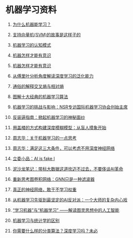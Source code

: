 ﻿<!--
  Copyright (c) 2019, Xin YUAN, courses of Zhejiang University
  All rights reserved.

  This program is free software; you can redistribute it and/or
  modify it under the terms of the 2-Clause BSD License.

  Author contact information:
    yxxinyuan@zju.edu.cn
-->

# 机器学习资料

1. [为什么机器能学习？](http://blog.sciencenet.cn/blog-826653-1128294.html)

1. [支持向量机(SVM)的故事是这样子的](https://mp.weixin.qq.com/s/lVVgub7FDMyqRZVB4ikKkQ)

1. [机器学习的认知模式](http://blog.sciencenet.cn/blog-826653-1128904.html)

1. [机器怎样才能有意识](http://blog.sciencenet.cn/blog-826653-1129449.html)

1. [机器怎样才能有意识](https://mp.weixin.qq.com/s/pOakUF3tawyrhjlySprU6w)

1. [从傅里叶分析角度解读深度学习的泛化能力](http://blog.sciencenet.cn/blog-3324180-1130978.html)

1. [通俗的解释交叉熵与相对熵](http://blog.sciencenet.cn/blog-474986-1078817.html)

1. [图解十大经典的机器学习算法](http://blog.sciencenet.cn/blog-2888249-1083229.html)

1. [机器学习的挑战与影响：NSR专访国际机器学习协会创始主席](http://blog.sciencenet.cn/blog-528739-1076906.html)

1. [反装逼指南：掀起机器学习的神秘面纱](https://mp.weixin.qq.com/s/S8Y1hjRvPjgqWyeYo7K8tw)

1. [用盖楼的方式构建深度模糊模型：从盲人摸象开始](http://blog.sciencenet.cn/blog-2999994-1152181.html)

1. [周志华：关于机器学习的一点思考](https://mp.weixin.qq.com/s/sEZM_o5D6AhyMgvocbsFhw)

1. [周志华：满足这三大条件，可以考虑不用深度神经网络](http://mp.weixin.qq.com/s/ROk5lK5gWj6pl4-ebrHG_A)

1. [立委小品：AI is fake I](http://blog.sciencenet.cn/blog-362400-1179705.html)

1. [泥沙龙笔记：带标大数据这道坎迈不过去，不要侈谈AI革命](http://blog.sciencenet.cn/blog-362400-1180399.html)

1. [重新思考图卷积网络：GNN只是一种滤波器](https://mp.weixin.qq.com/s/SSDEoN6sxhd_VkA2mMF5cg)

1. [真正的神经网络，敢于不学习权重](https://mp.weixin.qq.com/s/znwsjfczWNpT8wHjy2CYlA)

1. [从机器学习先驱到最坚定的AI反对派：一个大师的复杂内心戏](https://mp.weixin.qq.com/s/wJTZViyDyK2m_D8X7aDHfg)

1. [“学习机器”与“机器学习” ——解读图灵思想中的人工智能](http://blog.sciencenet.cn/blog-2322490-1119712.html)

1. [机器学习与统计学的区别](https://mp.weixin.qq.com/s/sHCAQaNE80bIDtHjR5J6Yg)

1. [你需要什么样的分类算法？深度学习吗？未必](http://blog.sciencenet.cn/blog-3389351-1185844.html)
